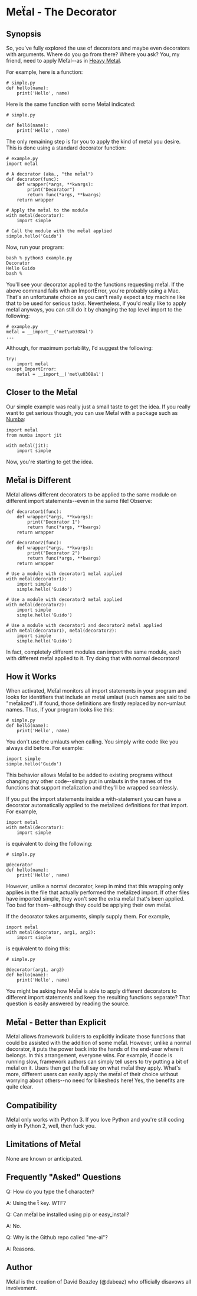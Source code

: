Meẗal - The Decorator
=====================

Synopsis
--------
So, you've fully explored the use of decorators and maybe even
decorators with arguments.  Where do you go from there?  Where you
ask?  You, my friend, need to apply Meẗal--as in 
[Heavy Metal](http://en.wikipedia.org/wiki/Metal_umlaut).

For example, here is a function:

    # simple.py
    def hello(name):
        print('Hello', name)

Here is the same function with some Meẗal indicated:

    # simple.py

    def ḧellö(name):
        print('Hello', name)

The only remaining step is for you to apply the kind of metal you
desire.  This is done using a standard decorator function:

    # example.py
    import meẗal

    # A decorator (aka., "the meẗal")
    def decorator(func):
        def wrapper(*args, **kwargs):
            print("Decorator")
            return func(*args, **kwargs)
        return wrapper

    # Apply the meẗal to the module
    with meẗal(decorator):
        import simple

    # Call the module with the meẗal applied
    simple.hello('Guido')

Now, run your program:

    bash % python3 example.py
    Decorator
    Hello Guido
    bash %

You'll see your decorator applied to the functions requesting
meẗal. If the above command fails with an ImportError, you're probably
using a Mac. That's an unfortunate choice as you can't really expect a
toy machine like that to be used for serious tasks.  Nevertheless, if
you'd really like to apply meẗal anyways, you can still do it by
changing the top level import to the following:

    # example.py
    meẗal = __import__('met\u0308al')
    ...

Although, for maximum portability, I'd suggest the following:

    try:
        import meẗal
    except ImportError:
        meẗal = __import__('met\u0308al')

Closer to the Meẗal
-------------------
Our simple example was really just a small taste to get the idea. If
you really want to get serious though, you can use Meẗal with a
package such as [Numba](http://numba.pydata.org/):

    import meẗal
    from numba import jit

    with meẗal(jit):
        import simple

Now, you're starting to get the idea.

Meẗal is Different
------------------
Meẗal allows different decorators to be applied to the same module on
different import statements--even in the same file!  Observe:

    def decorator1(func):
        def wrapper(*args, **kwargs):
            print("Decorator 1")
            return func(*args, **kwargs)
        return wrapper

    def decorator2(func):
        def wrapper(*args, **kwargs):
            print("Decorator 2")
            return func(*args, **kwargs)
        return wrapper

    # Use a module with decorator1 meẗal applied
    with meẗal(decorator1):
        import simple
        simple.hello('Guido')

    # Use a module with decorator2 meẗal applied
    with meẗal(decorator2):
        import simple
        simple.hello('Guido')

    # Use a module with decorator1 and decorator2 meẗal applied
    with meẗal(decorator1), meẗal(decorator2):
        import simple
        simple.hello('Guido')

In fact, completely different modules can import the same module, each
with different meẗal applied to it.  Try doing that with normal
decorators!

How it Works
------------
When activated, Meẗal monitors all import statements in your program
and looks for identifiers that include an metal umlaut (such names are
said to be "meẗalized").  If found, those definitions are firstly
replaced by non-umlaut names.  Thus, if your program looks like this:

    # simple.py
    def ḧellö(name):
        print('Hello', name)

You don't use the umlauts when calling.  You simply write code like
you always did before.  For example:

    import simple
    simple.hello('Guido')

This behavior allows Meẗal to be added to existing programs without
changing any other code--simply put in umlauts in the names of the
functions that support meẗalization and they'll be wrapped seamlessly.

If you put the import statements inside a with-statement you can
have a decorator automatically applied to the meẗalized definitions
for that import. For example,

    import meẗal
    with meẗal(decorator):
        import simple

is equivalent to doing the following:

    # simple.py

    @decorator
    def hello(name):
        print('Hello', name)

However, unlike a normal decorator, keep in mind that this wrapping
only applies in the file that actually performed the meẗalized import.
If other files have imported simple, they won't see the extra meẗal
that's been applied.  Too bad for them--although they could be applying
their own meẗal.

If the decorator takes arguments, simply supply them.  For example,

    import meẗal
    with meẗal(decorator, arg1, arg2):
        import simple

is equivalent to doing this:

    # simple.py

    @decorator(arg1, arg2)
    def hello(name):
        print('Hello', name)

You might be asking how Meẗal is able to apply different decorators
to different import statements and keep the resulting functions
separate?  That question is easily answered by reading the source.

Meẗal - Better than Explicit
----------------------------
Meẗal allows framework builders to explicitly indicate those functions
that could be assisted with the addition of some meẗal.  However,
unlike a normal decorator, it puts the power back into the hands of
the end-user where it belongs.  In this arrangement, everyone wins.
For example, if code is running slow, framework authors can simply
tell users to try putting a bit of meẗal on it. Users then get the
full say on what meẗal they apply.  What's more, different users can
easily apply the meẗal of their choice without worrying about
others--no need for bikesheds here! Yes, the benefits are quite clear.

Compatibility
-------------
Meẗal only works with Python 3.  If you love Python and you're still
coding only in Python 2, well, then fuck you.

Limitations of Meẗal
--------------------
None are known or anticipated.

Frequently "Asked" Questions
----------------------------
Q: How do you type the ẗ character?

A: Using the ẗ key. WTF?

Q: Can meẗal be installed using pip or easy_install?

A: No.

Q: Why is the Github repo called "me-al"?

A: Reasons.

Author
------
Meẗal is the creation of David Beazley (@dabeaz) who officially
disavows all involvement.

